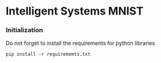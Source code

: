 # Intelligent Systems MNIST

### Initialization
Do not forget to install the requirements for python libraries

`pip install -r requirememts.txt`